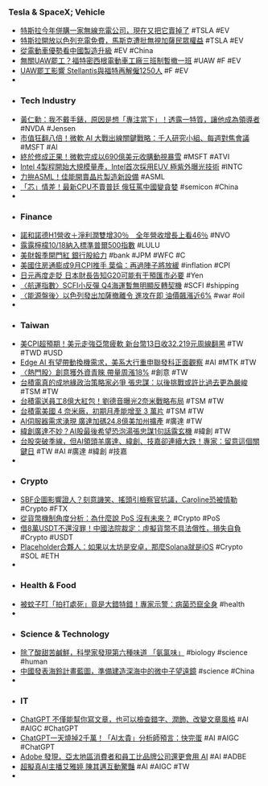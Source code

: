 ### Tesla & SpaceX; Vehicle
- [特斯拉今年併購一家無線充電公司，現在又把它賣掉了](https://finance.technews.tw/2023/10/13/tesla-sold-acquired-wireless-charging-company/) #TSLA #EV
- [特斯拉開放以色列充電免費，馬斯克遭批無視加薩民眾權益](https://technews.tw/2023/10/14/teslas-elon-musk-makes-superchargers-free-amid-conflict/) #TSLA #EV
- [從電動車優勢看中國製造升級](https://www.chinatimes.com/opinion/20231014002777-262102) #EV #China
- [無關UAW罷工？福特密西根電動車工廠三班制暫撤一班](https://m.cnyes.com/news/id/5346846) #UAW #F #EV
- [UAW罷工影響 Stellantis與福特再解僱1250人](https://www.epochtimes.com/b5/23/10/14/n14094992.htm) #F #EV
-
- ### Tech Industry
- [黃仁勳：我不戴手錶，原因是想「專注當下」！透露一特質，讓他成為領導者](https://www.bnext.com.tw/article/77020/nvidia-ceo-jensen-huang) #NVDA #Jensen
- [市值狂翻八倍！微軟 AI 大戰出線關鍵戰略：千人研究小組、每週對焦會議](https://technews.tw/2023/10/14/microsoft-ai-war-strategy/) #MSFT #AI
- [終於修成正果！微軟完成以690億美元收購動視暴雪](https://news.cnyes.com/news/id/5346751) #MSFT #ATVI
- [Intel 4製程開始大規模量產，Intel首次採用EUV 極紫外曝光技術](https://www.techbang.com/posts/110339-intel-4-process-officially-announced-mass-production-euv) #INTC
- [力拚ASML！佳能開賣晶片製造新設備](https://ec.ltn.com.tw/article/breakingnews/4457641) #ASML
- [「芯」情差！最新CPU不賣普廷  俄狂罵中國變貪婪](https://ec.ltn.com.tw/article/breakingnews/4458601) #semicon #China
-
- ### Finance
- [諾和諾德H1營收＋淨利潤雙增30％　全年營收增長上看46％](https://www.ctwant.com/article/290269) #NVO
- [露露檸檬10/18納入標準普爾500指數](https://m.cnyes.com/news/id/5346903) #LULU
- [美財報季開門紅 銀行股給力](https://tw.stock.yahoo.com/news/國際金融-美財報季開門紅-銀行股給力-074713263.html) #bank #JPM #WFC #C
- [美國住房通膨成9月CPI推手 葉倫：再過陣子將放緩](https://m.cnyes.com/news/id/5346850) #inflation #CPI
- [日元再度走貶 日本財長告知G20可能有干預匯市必要](https://m.cnyes.com/news/id/5346859) #Yen
- [〈航運指數〉SCFI小反彈 Q4海運暫無明顯反轉契機](https://news.cnyes.com/news/id/5346498) #SCFI #shipping
- [〈能源盤後〉以色列發出加薩撤離令 進攻在即 油價飆漲近6%](https://news.cnyes.com/news/id/5346791) #war #oil
-
- ### Taiwan
- [美CPI超預期！美元走強亞幣疲軟 新台幣13日收32.219元周線翻黑](https://tw.news.yahoo.com/美cpi超預期-美元走強亞幣疲軟-新台幣13日收32-219元周線翻黑-090347868.html) #TW #TWD #USD
- [Edge AI 有望帶動換機需求，美系大行重申聯發科正面觀察](https://technews.tw/2023/10/13/edge-ai-mtk/) #AI #MTK #TW
- [〈熱門股〉創意獲外資青睞 帶量周漲18%](https://m.cnyes.com/news/id/5346911) #創意 #TW
- [台積電真的成地緣政治策略家必爭 張忠謀：以後挑戰或許比過去更為嚴峻](https://tw.stock.yahoo.com/news/台積電真的成地緣政治策略家必爭-張忠謀：以後挑戰或許比過去更為嚴峻-032732099.html) #TSM #TW
- [台積電送員工8億大紅包！劉德音曝光2奈米戰略布局](https://www.ctee.com.tw/news/20231014700326-430501) #TSM #TW
- [台積電美國 4 奈米廠，初期月產能增至 3 萬片](https://technews.tw/2023/10/13/tsmc-4nm-usa-monthly-production-capacity/) #TSM #TW
- [AI伺服器需求湧現 廣達加碼24.8億美加州擴產](https://tw.news.yahoo.com/ai伺服器需求湧現-廣達加碼24-8億美加州擴產-040018204.html) #廣達 #TW
- [緯創廣達不妙？AI股最後希望恐泡湯張忠謀1句話露玄機](https://www.ctee.com.tw/news/20231014700522-430201) #緯創 #TW
- [台股突破季線，但AI領頭羊廣達、緯創、技嘉卻連續大跌！專家：留意這個關鍵日](https://m.cnyes.com/news/id/5346549) #TW #AI #廣達 #緯創 #技嘉
-
- ### Crypto
- [SBF企圖影響證人？刻意譏笑、搖頭引檢察官抗議，Caroline恐被情勒](https://abmedia.io/sbf-laughed-scoffed-and-visibly-shook-head) #Crypto #FTX
- [從貨幣機制角度分析：為什麼說 PoS 沒有未來？](https://www.blocktempo.com/pos-has-no-future/) #Crypto #PoS
- [借8萬USDT不還沒罪！中國法院裁定：虛擬貨幣不具法償性，損失自負](https://www.blocktempo.com/chinese-court-rules-virtual-currency-related-activities-are-illegal-financial-activities/) #Crypto #USDT
- [Placeholder合夥人：如果以太坊是安卓，那麼Solana就是iOS](https://www.blocktempo.com/ethereum-and-solana/) #Crypto #SOL #ETH
-
- ### Health & Food
- [被蚊子叮「拍打處死」竟是大錯特錯！專家示警：病菌恐竄全身](https://tw.sports.yahoo.com/news/被蚊子叮-拍打處死-竟是大錯特錯-專家示警-病菌恐竄全身-020519890.html) #health
-
- ### Science & Technology
- [除了酸甜苦鹹鮮，科學家發現第六種味道 「氨氯味」](https://tomorrowsci.com/medicalhealth/20231010_02/) #biology #science #human
- [中國發表海鈴計畫藍圖，準備建造深海中的微中子望遠鏡](https://technews.tw/2023/10/13/trident-neutrino-telescope/) #science #China
-
- ### IT
- [ChatGPT 不僅能幫你寫文章，也可以檢查錯字、潤飾、改變文章風格](https://www.kocpc.com.tw/archives/515867) #AI #AIGC #ChatGPT
- [ChatGPT一天燒掉2千萬！「AI太貴」分析師預言：快完蛋](https://www.chinatimes.com/realtimenews/20231014000006-260410) #AI #AIGC #ChatGPT
- [Adobe 發現，亞太地區消費者和員工比品牌公司還更會用 AI](https://www.techbang.com/posts/110175-adobe) #AI #ADBE
- [超擬真AI主播艾雅婷 陳其邁互動驚豔](https://news.ltn.com.tw/news/Kaohsiung/paper/1609834) #AI #AIGC #TW
-